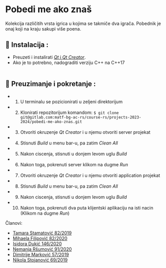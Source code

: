 # Pobedi me ako znaš

Kolekcija različitih vrsta igrica u kojima se takmiče dva igrača. Pobednik je onaj koji na kraju sakupi više poena.

## :hammer: Instalacija :
- Preuzeti i instalirati [*Qt* i *Qt Creator*](https://www.qt.io/download).
- Ako je to potrebno,  nadograditi verziju C++ na C++17 <br><br>


## :wrench: Preuzimanje i pokretanje :
- 1. U terminalu se pozicionirati u zeljeni direktorijum
- 2. Klonirati repozitorijum komandom: `$ git clone git@gitlab.com:matf-bg-ac-rs/course-rs/projects-2023-2024/pobedi-me-ako-znas.git`
- 3. Otvoriti okruzenje *Qt Creator* i u njemu otvoriti server projekat
- 4. Stisnuti *Build* u menu bar-u, pa zatim *Clean All*
- 5. Nakon ciscenja, stisnuti u donjem levom uglu *Build*
- 6. Nakon toga, pokrenuti server klikom na dugme *Run*
- 7. Otvoriti okruzenje *Qt Creator* i u njemu otvoriti application projekat
- 8. Stisnuti *Build* u menu bar-u, pa zatim *Clean All*
- 9. Nakon ciscenja, stisnuti u donjem levom uglu *Build*
- 10. Nakon toga, pokrenuti dva puta klijentski aplikaciju na isti nacin (Klikom na dugme *Run*)


Članovi:
 - <a href="https://gitlab.com/tasketa">Tamara Stamatović 82/2019</a>
 - <a href="https://gitlab.com/Mihica">Mihaela Filipović 82/2020</a>
 - <a href="https://gitlab.com/isidoraa10100">Isidora Dukić 146/2020</a>
 - <a href="https://gitlab.com/nemanja-rsumovic">Nemanja Ršumović 91/2020</a>
 - <a href="https://gitlab.com/dimitrije.markovic">Dimitrije Marković 57/2019</a>
 - <a href="https://gitlab.com/nikolast715">Nikola Stojanović 69/2019</a>
